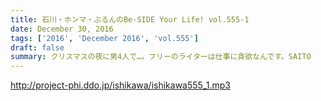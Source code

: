 ```yaml
---
title: 石川・ホンマ・ぶるんのBe-SIDE Your Life! vol.555-1
date: December 30, 2016
tags: ['2016', 'December 2016', 'vol.555']
draft: false
summary: クリスマスの夜に男4人で…。フリーのライターは仕事に貪欲なんです。SAITO
---
```


http://project-phi.ddo.jp/ishikawa/ishikawa555_1.mp3